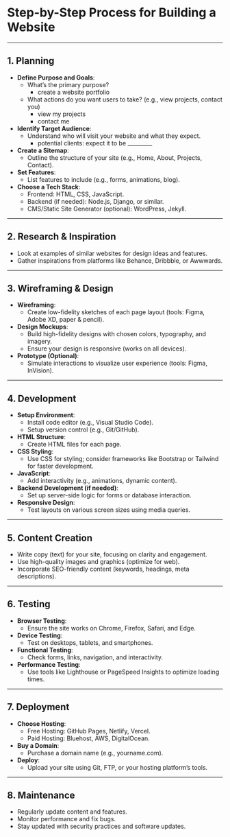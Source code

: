 # Step-by-Step Process for Building a Website

---

## **1. Planning**
- **Define Purpose and Goals**:
  - What’s the primary purpose?
    - create a website portfolio
  - What actions do you want users to take? (e.g., view projects, contact you)
    - view my projects
    - contact me
- **Identify Target Audience**:
  - Understand who will visit your website and what they expect.
    - potential clients: expect it to be _________
- **Create a Sitemap**:
  - Outline the structure of your site (e.g., Home, About, Projects, Contact).
- **Set Features**:
  - List features to include (e.g., forms, animations, blog).
- **Choose a Tech Stack**:
  - Frontend: HTML, CSS, JavaScript.
  - Backend (if needed): Node.js, Django, or similar.
  - CMS/Static Site Generator (optional): WordPress, Jekyll.

---

## **2. Research & Inspiration**
- Look at examples of similar websites for design ideas and features.
- Gather inspirations from platforms like Behance, Dribbble, or Awwwards.

---

## **3. Wireframing & Design**
- **Wireframing**:
  - Create low-fidelity sketches of each page layout (tools: Figma, Adobe XD, paper & pencil).
- **Design Mockups**:
  - Build high-fidelity designs with chosen colors, typography, and imagery.
  - Ensure your design is responsive (works on all devices).
- **Prototype (Optional)**:
  - Simulate interactions to visualize user experience (tools: Figma, InVision).

---

## **4. Development**
- **Setup Environment**:
  - Install code editor (e.g., Visual Studio Code).
  - Setup version control (e.g., Git/GitHub).
- **HTML Structure**:
  - Create HTML files for each page.
- **CSS Styling**:
  - Use CSS for styling; consider frameworks like Bootstrap or Tailwind for faster development.
- **JavaScript**:
  - Add interactivity (e.g., animations, dynamic content).
- **Backend Development (if needed)**:
  - Set up server-side logic for forms or database interaction.
- **Responsive Design**:
  - Test layouts on various screen sizes using media queries.

---

## **5. Content Creation**
- Write copy (text) for your site, focusing on clarity and engagement.
- Use high-quality images and graphics (optimize for web).
- Incorporate SEO-friendly content (keywords, headings, meta descriptions).

---

## **6. Testing**
- **Browser Testing**:
  - Ensure the site works on Chrome, Firefox, Safari, and Edge.
- **Device Testing**:
  - Test on desktops, tablets, and smartphones.
- **Functional Testing**:
  - Check forms, links, navigation, and interactivity.
- **Performance Testing**:
  - Use tools like Lighthouse or PageSpeed Insights to optimize loading times.

---

## **7. Deployment**
- **Choose Hosting**:
  - Free Hosting: GitHub Pages, Netlify, Vercel.
  - Paid Hosting: Bluehost, AWS, DigitalOcean.
- **Buy a Domain**:
  - Purchase a domain name (e.g., yourname.com).
- **Deploy**:
  - Upload your site using Git, FTP, or your hosting platform’s tools.

---

## **8. Maintenance**
- Regularly update content and features.
- Monitor performance and fix bugs.
- Stay updated with security practices and software updates.
